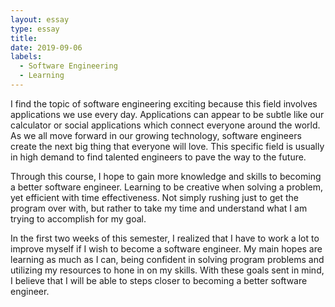 ```yaml
---
layout: essay
type: essay
title: 
date: 2019-09-06
labels:
  - Software Engineering
  - Learning
---
```

I find the topic of software engineering exciting because this field involves applications we use every day. Applications can appear to be subtle like our calculator or social applications which connect everyone around the world. As we all move forward in our growing technology, software engineers create the next big thing that everyone will love. This specific field is usually in high demand to find talented engineers to pave the way to the future.

Through this course, I hope to gain more knowledge and skills to becoming a better software engineer. Learning to be creative when solving a problem, yet efficient with time effectiveness. Not simply rushing just to get the program over with, but rather to take my time and understand what I am trying to accomplish for my goal.

In the first two weeks of this semester, I realized that I have to work a lot to improve myself if I wish to become a software engineer. My main hopes are learning as much as I can, being confident in solving program problems and utilizing my resources to hone in on my skills. With these goals sent in mind, I believe that I will be able to steps closer to becoming a better software engineer.
